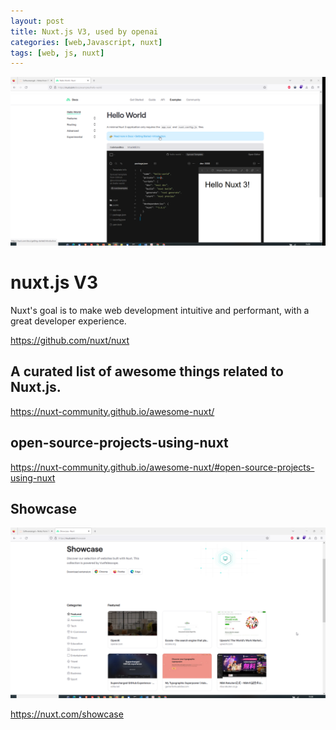 ```yaml
---
layout: post
title: Nuxt.js V3, used by openai 
categories: [web,Javascript, nuxt]
tags: [web, js, nuxt]
--- 
```

![](../pics/20230705152855_nuxt_helloworld.png)

# nuxt.js V3
Nuxt's goal is to make web development intuitive and performant, with a great developer experience.

<https://github.com/nuxt/nuxt>

## A curated list of awesome things related to Nuxt.js.

<https://nuxt-community.github.io/awesome-nuxt/>

## open-source-projects-using-nuxt

<https://nuxt-community.github.io/awesome-nuxt/#open-source-projects-using-nuxt>


## Showcase

![](../pic/20230705153040_nuxt_showcase_openai.png)

<https://nuxt.com/showcase>